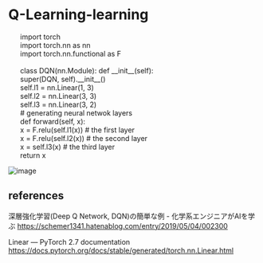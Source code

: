 # Q-Learning-learning

<ul>
import torch<br>
import torch.nn as nn<br>
import torch.nn.functional as F<br>
<br>
class DQN(nn.Module):
    def __init__(self):<br>
        super(DQN, self).__init__()<br>
        self.l1 = nn.Linear(1, 3)<br>
        self.l2 = nn.Linear(3, 3)<br>
        self.l3 = nn.Linear(3, 2)<br>
    # generating neural netwok layers<br>
    def forward(self, x):<br>
        x = F.relu(self.l1(x)) # the first layer<br>
        x = F.relu(self.l2(x)) # the second layer<br>
        x = self.l3(x) # the third layer<br> 
        return x<br>
</ul>

![image](https://github.com/user-attachments/assets/a10a7ffb-bc8c-4387-b90f-c99bd086fa3f)


## references
深層強化学習(Deep Q Network, DQN)の簡単な例 - 化学系エンジニアがAIを学ぶ
https://schemer1341.hatenablog.com/entry/2019/05/04/002300

Linear — PyTorch 2.7 documentation
https://docs.pytorch.org/docs/stable/generated/torch.nn.Linear.html
